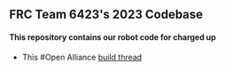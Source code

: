 ## FRC Team 6423's 2023 Codebase

#### This repository contains our robot code for charged up

 - This #Open Alliance [build thread](https://www.chiefdelphi.com/t/6423-iron-patriots-build-thread-open-alliance-2022-2023/420283?u=dabeycorn)
